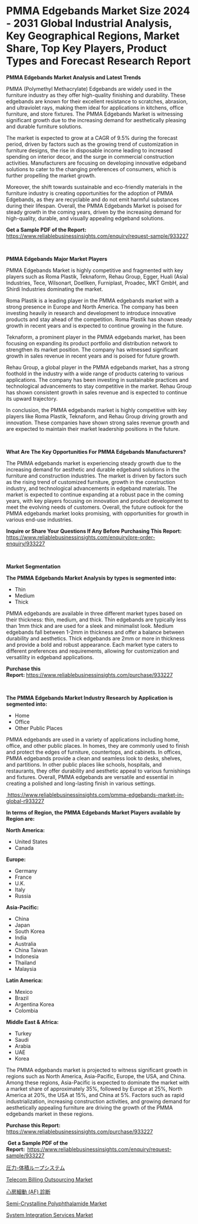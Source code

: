 <p><h1>PMMA Edgebands Market Size 2024 - 2031 Global Industrial Analysis, Key Geographical Regions, Market Share, Top Key Players, Product Types and Forecast Research Report</h1></p><p><strong>PMMA Edgebands Market Analysis and Latest Trends</strong></p>
<p><p>PMMA (Polymethyl Methacrylate) Edgebands are widely used in the furniture industry as they offer high-quality finishing and durability. These edgebands are known for their excellent resistance to scratches, abrasion, and ultraviolet rays, making them ideal for applications in kitchens, office furniture, and store fixtures. The PMMA Edgebands Market is witnessing significant growth due to the increasing demand for aesthetically pleasing and durable furniture solutions.</p><p>The market is expected to grow at a CAGR of 9.5% during the forecast period, driven by factors such as the growing trend of customization in furniture designs, the rise in disposable income leading to increased spending on interior decor, and the surge in commercial construction activities. Manufacturers are focusing on developing innovative edgeband solutions to cater to the changing preferences of consumers, which is further propelling the market growth.</p><p>Moreover, the shift towards sustainable and eco-friendly materials in the furniture industry is creating opportunities for the adoption of PMMA Edgebands, as they are recyclable and do not emit harmful substances during their lifespan. Overall, the PMMA Edgebands Market is poised for steady growth in the coming years, driven by the increasing demand for high-quality, durable, and visually appealing edgeband solutions.</p></p>
<p><strong>Get a Sample PDF of the Report:&nbsp;</strong> <a href="https://www.reliablebusinessinsights.com/enquiry/request-sample/933227">https://www.reliablebusinessinsights.com/enquiry/request-sample/933227</a></p>
<p>&nbsp;</p>
<p><strong>PMMA Edgebands Major Market Players</strong></p>
<p><p>PMMA Edgebands Market is highly competitive and fragmented with key players such as Roma Plastik, Teknaform, Rehau Group, Egger, Huali (Asia) Industries, Tece, Wilsonart, Doellken, Furniplast, Proadec, MKT GmbH, and Shirdi Industries dominating the market. </p><p>Roma Plastik is a leading player in the PMMA edgebands market with a strong presence in Europe and North America. The company has been investing heavily in research and development to introduce innovative products and stay ahead of the competition. Roma Plastik has shown steady growth in recent years and is expected to continue growing in the future.</p><p>Teknaform, a prominent player in the PMMA edgebands market, has been focusing on expanding its product portfolio and distribution network to strengthen its market position. The company has witnessed significant growth in sales revenue in recent years and is poised for future growth.</p><p>Rehau Group, a global player in the PMMA edgebands market, has a strong foothold in the industry with a wide range of products catering to various applications. The company has been investing in sustainable practices and technological advancements to stay competitive in the market. Rehau Group has shown consistent growth in sales revenue and is expected to continue its upward trajectory.</p><p>In conclusion, the PMMA edgebands market is highly competitive with key players like Roma Plastik, Teknaform, and Rehau Group driving growth and innovation. These companies have shown strong sales revenue growth and are expected to maintain their market leadership positions in the future.</p></p>
<p>&nbsp;</p>
<p><strong>What Are The Key Opportunities For PMMA Edgebands Manufacturers?</strong></p>
<p><p>The PMMA edgebands market is experiencing steady growth due to the increasing demand for aesthetic and durable edgeband solutions in the furniture and construction industries. The market is driven by factors such as the rising trend of customized furniture, growth in the construction industry, and technological advancements in edgeband materials. The market is expected to continue expanding at a robust pace in the coming years, with key players focusing on innovation and product development to meet the evolving needs of customers. Overall, the future outlook for the PMMA edgebands market looks promising, with opportunities for growth in various end-use industries.</p></p>
<p><strong>Inquire or Share Your Questions If Any Before Purchasing This Report:</strong> <a href="https://www.reliablebusinessinsights.com/enquiry/pre-order-enquiry/933227">https://www.reliablebusinessinsights.com/enquiry/pre-order-enquiry/933227</a></p>
<p>&nbsp;</p>
<p><strong>Market Segmentation</strong></p>
<p><strong>The PMMA Edgebands Market Analysis by types is segmented into:</strong></p>
<p><ul><li>Thin</li><li>Medium</li><li>Thick</li></ul></p>
<p><p>PMMA edgebands are available in three different market types based on their thickness: thin, medium, and thick. Thin edgebands are typically less than 1mm thick and are used for a sleek and minimalist look. Medium edgebands fall between 1-2mm in thickness and offer a balance between durability and aesthetics. Thick edgebands are 2mm or more in thickness and provide a bold and robust appearance. Each market type caters to different preferences and requirements, allowing for customization and versatility in edgeband applications.</p></p>
<p><strong>Purchase this Report:&nbsp;</strong><a href="https://www.reliablebusinessinsights.com/purchase/933227">https://www.reliablebusinessinsights.com/purchase/933227</a></p>
<p>&nbsp;</p>
<p><strong>The PMMA Edgebands Market Industry Research by Application is segmented into:</strong></p>
<p><ul><li>Home</li><li>Office</li><li>Other Public Places</li></ul></p>
<p><p>PMMA edgebands are used in a variety of applications including home, office, and other public places. In homes, they are commonly used to finish and protect the edges of furniture, countertops, and cabinets. In offices, PMMA edgebands provide a clean and seamless look to desks, shelves, and partitions. In other public places like schools, hospitals, and restaurants, they offer durability and aesthetic appeal to various furnishings and fixtures. Overall, PMMA edgebands are versatile and essential in creating a polished and long-lasting finish in various settings.</p></p>
<p><a href="https://www.reliablebusinessinsights.com/pmma-edgebands-market-in-global-r933227">&nbsp;https://www.reliablebusinessinsights.com/pmma-edgebands-market-in-global-r933227</a></p>
<p><strong>In terms of Region, the PMMA Edgebands Market Players available by Region are:</strong></p>
<p>
    <p> <strong> North America: </strong>
        <ul>
            <li>United States</li>
            <li>Canada</li>
        </ul>
        </p> 
    <p> <strong> Europe: </strong>
        <ul>
            <li>Germany</li>
            <li>France</li>
            <li>U.K.</li>
            <li>Italy</li>
            <li>Russia</li>
        </ul>
        </p> 
    <p> <strong> Asia-Pacific: </strong>
        <ul>
            <li>China</li>
            <li>Japan</li>
            <li>South Korea</li>
            <li>India</li>
            <li>Australia</li>
            <li>China Taiwan</li>
            <li>Indonesia</li>
            <li>Thailand</li>
            <li>Malaysia</li>
        </ul>
        </p> 
    <p> <strong> Latin America: </strong>
        <ul>
            <li>Mexico</li>
            <li>Brazil</li>
            <li>Argentina Korea</li>
            <li>Colombia</li>
        </ul>
        </p> 
    <p> <strong> Middle East & Africa: </strong>
        <ul>
            <li>Turkey</li>
            <li>Saudi</li>
            <li>Arabia</li>
            <li>UAE</li>
            <li>Korea</li>
        </ul>
    </p>
    </p>
<p><p>The PMMA edgebands market is projected to witness significant growth in regions such as North America, Asia-Pacific, Europe, the USA, and China. Among these regions, Asia-Pacific is expected to dominate the market with a market share of approximately 35%, followed by Europe at 25%, North America at 20%, the USA at 15%, and China at 5%. Factors such as rapid industrialization, increasing construction activities, and growing demand for aesthetically appealing furniture are driving the growth of the PMMA edgebands market in these regions.</p></p>
<p><strong>Purchase this Report: </strong><a href="https://www.reliablebusinessinsights.com/purchase/933227">https://www.reliablebusinessinsights.com/purchase/933227</a></p>
<p>&nbsp;<strong>Get a Sample PDF of the Report:&nbsp;&nbsp;</strong><a href="https://www.reliablebusinessinsights.com/enquiry/request-sample/933227">https://www.reliablebusinessinsights.com/enquiry/request-sample/933227</a></p>
<p><strong></strong></p>
<p><p><a href="https://medium.com/@qyzhmeiu47/%E5%9C%A7%E5%8A%9B-%E5%AE%B9%E7%A9%8D%E3%83%AB%E3%83%BC%E3%83%97%E3%82%B7%E3%82%B9%E3%83%86%E3%83%A0%E5%B8%82%E5%A0%B4-2024%E5%B9%B4-2031%E5%B9%B4-%E6%A5%AD%E7%95%8C%E3%81%AE%E6%B4%9E%E5%AF%9F%E3%81%A8%E6%8A%95%E8%B3%87%E6%A9%9F%E4%BC%9A-dbccc29b4075">圧力-体積ループシステム</a></p><p><a href="https://medium.com/@michael.parsons65654/telecom-billing-outsourcing-market-emerging-trends-and-future-prospects-for-period-from-2024-to-35d94639186c">Telecom Billing Outsourcing Market</a></p><p><a href="https://medium.com/@narcisoferry/%E8%A3%BD%E5%93%81%E3%82%BF%E3%82%A4%E3%83%97-%E3%82%A2%E3%83%97%E3%83%AA%E3%82%B1%E3%83%BC%E3%82%B7%E3%83%A7%E3%83%B3-%E5%9C%B0%E5%9F%9F-%E4%BC%81%E6%A5%AD%E5%88%A5%E3%81%AE%E3%82%B0%E3%83%AD%E3%83%BC%E3%83%90%E3%83%AB%E5%BF%83%E6%88%BF%E7%B4%B0%E5%8B%95-af-%E8%A8%BA%E6%96%AD%E5%B8%82%E5%A0%B4-%E6%A5%AD%E7%95%8C%E3%82%BB%E3%82%B0%E3%83%A1%E3%83%B3%E3%83%88%E3%81%AE%E8%A6%8B%E9%80%9A%E3%81%97-%E5%B8%82%E5%A0%B4%E8%A9%95%E4%BE%A1-%E7%AB%B6%E4%BA%89%E7%8A%B6%E6%B3%81-%E3%83%88%E3%83%AC%E3%83%B3%E3%83%89-%E3%81%8A%E3%82%88%E3%81%B3%E4%BA%88%E6%B8%AC-2024%E5%B9%B4-2031%E5%B9%B4-d01d919c4c6d">心房細動 (AF) 診断</a></p><p><a href="https://github.com/wwwkeltoum/Market-Research-Report-List-4/blob/main/semi-crystalline-polyphthalamide-market.md">Semi-Crystalline Polyphthalamide Market</a></p><p><a href="https://medium.com/@alishaseffanie64/exploring-system-integration-services-market-dynamics-global-trends-and-future-growth-prospects-268dc07d9311">System Integration Services Market</a></p></p>